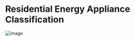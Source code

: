 # Residential Energy Appliance Classification
![image](https://wires.onlinelibrary.wiley.com/cms/asset/455c53df-2ed4-4a06-a1b5-fd05565d3e4a/widm1265-fig-0001-m.jpg)
